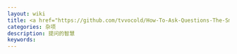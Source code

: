 ```yaml
---
layout: wiki
title: <a href="https://github.com/tvvocold/How-To-Ask-Questions-The-Smart-Way/blob/master/README.md">提问的智慧[注意：这是离开本站的网页]</a>
categories: 杂项
description: 提问的智慧
keywords: 
---
```


